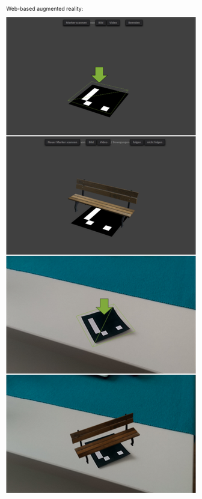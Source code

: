 Web-based augmented reality:

<img src="./images/img21.jpg"></img>
<img src="./images/img22.jpg"></img>
<img src="./images/img23.jpg"></img>
<img src="./images/img24.jpg"></img>